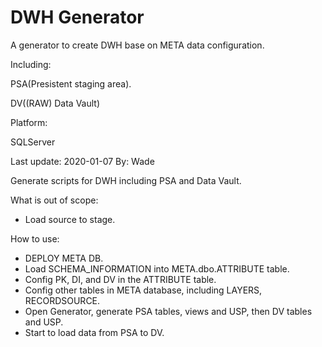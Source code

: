 # DWH Generator
A generator to create DWH base on META data configuration.

Including:

PSA(Presistent staging area).

DV((RAW) Data Vault)


Platform:

SQLServer

Last update: 2020-01-07
By: Wade

Generate scripts for DWH including PSA and Data Vault.



What is out of scope:
- Load source to stage. 



How to use:
- DEPLOY META DB.
- Load SCHEMA_INFORMATION into META.dbo.ATTRIBUTE table.
- Config PK, DI, and DV in the ATTRIBUTE table.
- Config other tables in META database, including LAYERS, RECORDSOURCE.
- Open Generator, generate PSA tables, views and USP, then DV tables and USP.
- Start to load data from PSA to DV.
